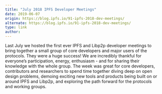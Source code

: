 ```yaml
---
title: "July 2018 IPFS Developer Meetings"
date: 2019-06-07
origin: https://blog.ipfs.io/91-ipfs-2018-dev-meetings/
alternate: https://blog.ipfs.io/91-ipfs-2018-dev-meetings/
type: link
author: 
---
```


Last July we hosted the first ever IPFS and Libp2p developer meetings to bring together a small group of core developers and major users of the protocols. They were a huge success! We are incredibly thankful for everyone’s participation, energy, enthusiasm - and for sharing their knowledge with the whole group. The week was great for core developers, contributors and researchers to spend time together diving deep on open design problems, demoing exciting new tools and products being built on or around IPFS and Libp2p, and exploring the path forward for the protocols and working groups.

